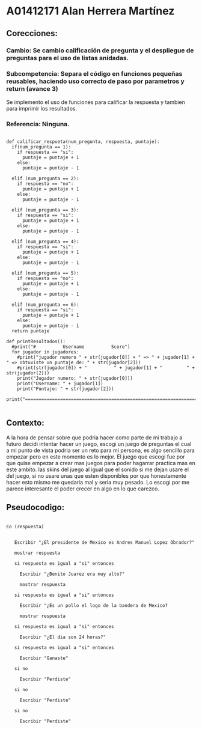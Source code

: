 # A01412171 Alan Herrera Martínez

## Corecciones:
### Cambio: Se cambio calificación de pregunta y el despliegue de preguntas para el uso de listas anidadas.</p>
### Subcompetencia: Separa el código en funciones pequeñas reusables, haciendo uso correcto de paso por parametros y return (avance 3)
<p>Se implemento el uso de funciones para calificar la respuesta y tambien para imprimir los resultados.</p>

### Referencia: Ninguna.</p>

~~~

def calificar_respueta(num_pregunta, respuesta, puntaje):
  if(num_pregunta == 1):
    if respuesta == "si":
      puntaje = puntaje + 1
    else:
      puntaje = puntaje - 1  

  elif (num_pregunta == 2):
    if respuesta == "no":
      puntaje = puntaje + 1
    else:
      puntaje = puntaje - 1

  elif (num_pregunta == 3):
    if respuesta == "si":
      puntaje = puntaje + 1
    else:
      puntaje = puntaje - 1

  elif (num_pregunta == 4):
    if respuesta == "si":
      puntaje = puntaje + 1
    else:
      puntaje = puntaje - 1

  elif (num_pregunta == 5):
    if respuesta == "no":
      puntaje = puntaje + 1
    else:
      puntaje = puntaje - 1
      
  elif (num_pregunta == 6):
    if respuesta == "si":
      puntaje = puntaje + 1
    else:
      puntaje = puntaje - 1
  return puntaje

def printResultados():
  #print("#          Username          Score")
  for jugador in jugadores:
    #print("jugador numero " + str(jugador[0]) + " => " + jugador[1] + " => obtuviste un puntaje de: " + str(jugador[2]))
    #print(str(jugador[0]) + "          " + jugador[1] + "         " + str(jugador[2]))
    print("Jugador numero: " + str(jugador[0]))
    print("Username: " + jugador[1])
    print("Puntaje: " + str(jugador[2]))
    print("======================================================================================")
    
~~~

## Contexto:
<p>A la hora de pensar sobre que podria hacer como parte de mi trabajo a futuro decidi intentar hacer un juego, escogi
un juego de preguntas el cual a mi punto de vista podria ser un reto para mi persona, es algo sencillo para empezar pero 
en este momento es lo mejor. El juego que escogi fue por que quise empezar a crear mas juegos para poder hagarrar
practica mas en este ambito. las skins del juego al igual que el sonido si me dejan usare el del juego, si no usare unas
que esten disponibles por que honestamente hacer esto mismo me quedaria mal y seria muy pesado. Lo escogi por me parece 
interesante el poder crecer en algo en lo que carezco.</p> 

## Pseudocodigo:


~~~

Eo (respuesta)


   Escribir "¿El presidente de Mexico es Andres Manuel Lopez Obrador?"
   
   mostrar respuesta
  
   si respuesta es igual a "si" entonces 
   
     Escribir "¿Benito Juarez era muy alto?"
     
     mostrar respuesta
      
   si respuesta es igual a "si" entonces
     
     Escribir "¿Es un pollo el logo de la bandera de Mexico?
       
     mostrar respuesta
      
   si respuesta es igual a "si" entonces
        
     Escribir "¿El dia son 24 horas?"
       
   si respuesta es igual a "si" entonces
       
     Escribir "Ganaste"
         
   si no
       
     Escribir "Perdiste"
         
   si no
       
     Escribir "Perdiste"
       
   si no
     
     Escribir "Perdiste"
       
   
~~~

